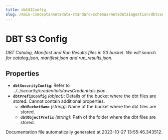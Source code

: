 ```yaml
---
title: dbtS3Config
slug: /main-concepts/metadata-standard/schemas/metadataingestion/dbtconfig/dbts3config
---
```


# DBT S3 Config

*DBT Catalog, Manifest and Run Results files in S3 bucket. We will search for catalog.json, manifest.json and run_results.json.*

## Properties

- **`dbtSecurityConfig`**: Refer to *../../security/credentials/awsCredentials.json*.
- **`dbtPrefixConfig`** *(object)*: Details of the bucket where the dbt files are stored. Cannot contain additional properties.
  - **`dbtBucketName`** *(string)*: Name of the bucket where the dbt files are stored.
  - **`dbtObjectPrefix`** *(string)*: Path of the folder where the dbt files are stored.


Documentation file automatically generated at 2023-10-27 13:55:46.343512.
